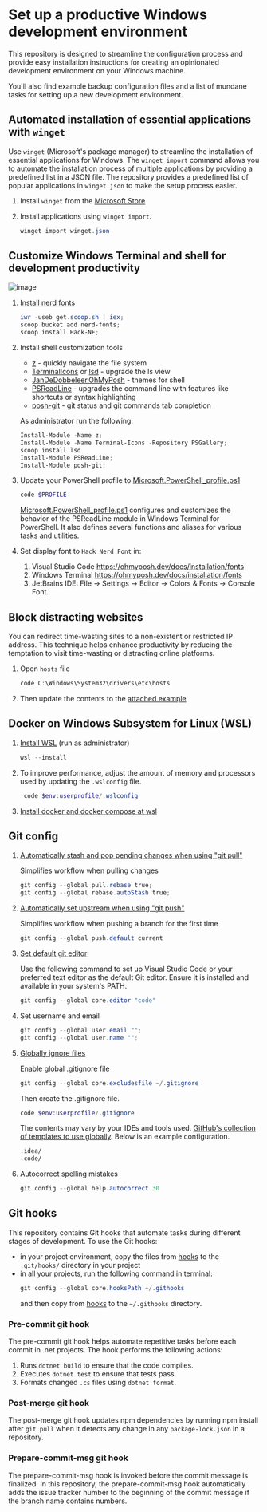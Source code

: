 # Set up a productive Windows development environment

This repository is designed to streamline the configuration process and provide easy installation instructions for creating an opinionated development environment on your Windows machine.

You'll also find example backup configuration files and a list of mundane tasks for setting up a new development environment.

## Automated installation of essential applications with `winget`

Use `winget` (Microsoft's package manager) to streamline the installation of essential applications for Windows.
The `winget import` command allows you to automate the installation process of multiple applications by providing a predefined list in a JSON file.
The repository provides a predefined list of popular applications in `winget.json` to make the setup process easier.

1. Install `winget` from the [Microsoft Store](https://www.microsoft.com/p/app-installer/9nblggh4nns1#activetab=pivot:overviewtab)
2. Install applications using `winget import`.

    ```powershell
    winget import winget.json
    ```

## Customize Windows Terminal and shell for development productivity

![image](https://user-images.githubusercontent.com/1017451/189543010-9057108a-0507-472f-b98c-d6019a0fe5b0.png)

1. [Install nerd fonts](https://github.com/ryanoasis/nerd-fonts)

    ```powershell
    iwr -useb get.scoop.sh | iex;
    scoop bucket add nerd-fonts;
    scoop install Hack-NF;
    ```

2. Install shell customization tools

    * [z](https://github.com/badmotorfinger/z) - quickly navigate the file system
    * [TerminalIcons](https://github.com/devblackops/Terminal-Icons) or [lsd](https://github.com/lsd-rs/lsd) - upgrade the ls view
    * [JanDeDobbeleer.OhMyPosh](https://ohmyposh.dev/) - themes for shell
    * [PSReadLine](https://github.com/PowerShell/PSReadLine) - upgrades the command line with features like shortcuts or syntax highlighting
    * [posh-git](https://github.com/dahlbyk/posh-git) - git status and git commands tab completion

    As administrator run the following:

    ```powershell
    Install-Module -Name z;
    Install-Module -Name Terminal-Icons -Repository PSGallery;
    scoop install lsd
    Install-Module PSReadLine;
    Install-Module posh-git;
    ```

3. Update your PowerShell profile to [Microsoft.PowerShell_profile.ps1](Microsoft.PowerShell_profile.ps1)

    ```powershell
    code $PROFILE
    ```

    [Microsoft.PowerShell_profile.ps1](Microsoft.PowerShell_profile.ps1) configures and customizes the behavior of the PSReadLine module in Windows Terminal for PowerShell.
    It also defines several functions and aliases for various tasks and utilities.

4. Set display font to `Hack Nerd Font` in:
    1. Visual Studio Code <https://ohmyposh.dev/docs/installation/fonts>
    2. Windows Terminal <https://ohmyposh.dev/docs/installation/fonts>
    3. JetBrains IDE: File -> Settings -> Editor -> Colors & Fonts -> Console Font.

## Block distracting websites

You can redirect time-wasting sites to a non-existent or restricted IP address. This technique helps enhance productivity by reducing the temptation to visit time-wasting or distracting online platforms.

1. Open `hosts` file

    ```powershell
    code C:\Windows\System32\drivers\etc\hosts
    ```

2. Then update the contents to the [attached example](hosts)

## Docker on Windows Subsystem for Linux (WSL)

1. [Install WSL](https://docs.microsoft.com/en-us/windows/wsl/install#install-wsl-command) (run as administrator)

    ```powershell
    wsl --install
    ```

2. To improve performance, adjust the amount of memory and processors used by updating the `.wslconfig` file.

    ```powershell
     code $env:userprofile/.wslconfig
    ```

3. [Install docker and docker compose at wsl](https://docs.docker.com/engine/install/ubuntu/#install-using-the-repository)

## Git config

1. [Automatically stash and pop pending changes when using "git pull"](https://stackoverflow.com/a/30209750/1219811)

   Simplifies workflow when pulling changes

    ```powershell
    git config --global pull.rebase true;
    git config --global rebase.autoStash true;
    ```

2. [Automatically set upstream when using "git push"](https://stackoverflow.com/questions/6089294/why-do-i-need-to-do-set-upstream-all-the-time)

   Simplifies workflow when pushing a branch for the first time

    ```powershell
    git config --global push.default current
    ```

3. [Set default git editor](https://stackoverflow.com/questions/2596805/how-do-i-make-git-use-the-editor-of-my-choice-for-editing-commit-messages)

   Use the following command to set up Visual Studio Code or your preferred text editor as the default Git editor. 
   Ensure it is installed and available in your system's PATH.

    ```powershell
    git config --global core.editor "code"
    ```

4. Set username and email

    ```powershell
    git config --global user.email "";
    git config --global user.name "";
    ```

5. [Globally ignore files](https://stackoverflow.com/questions/7335420/global-git-ignore)

   Enable global .gitignore file

    ```powershell
    git config --global core.excludesfile ~/.gitignore
    ```

   Then create the .gitignore file.

    ```powershell
    code $env:userprofile/.gitignore
    ```

   The contents may vary by your IDEs and tools used. [GitHub's collection of templates to use globally](https://github.com/github/gitignore/tree/main/Global). Below is an example configuration.

    ```txt
    .idea/
    .code/
    ```

6. Autocorrect spelling mistakes

    ```powershell
    git config --global help.autocorrect 30
    ```

## Git hooks

This repository contains Git hooks that automate tasks during different stages of development.
To use the Git hooks:
* in your project environment, copy the files from [hooks](git/.githooks) to the `.git/hooks/` directory in your project
* in all your projects, run the following command in terminal:
    ```powershell
    git config --global core.hooksPath ~/.githooks
    ```
    and then copy from [hooks](git/.githooks) to the `~/.githooks` directory.

### Pre-commit git hook

The pre-commit git hook helps automate repetitive tasks before each commit in .net projects. The hook performs the following actions:

1. Runs `dotnet build` to ensure that the code compiles.
2. Executes `dotnet test` to ensure that tests pass.
3. Formats changed `.cs` files using `dotnet format`.

### Post-merge git hook

The post-merge git hook updates npm dependencies by running npm install after `git pull` when it detects any change in any `package-lock.json` in a repository.

### Prepare-commit-msg git hook

The prepare-commit-msg hook is invoked before the commit message is finalized. In this repository, the prepare-commit-msg hook automatically adds the issue tracker number to the beginning of the commit message if the branch name contains numbers.